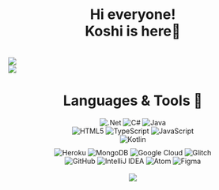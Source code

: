 <h1 align="center">
    Hi everyone!
    <br>
    Koshi is here🐷
</h1>

<br>

<div id="stats-container" style="display: flex; flex-direction: column; justify-content: center" align="center">
    <div style="display: flex">
        <img src="https://github-readme-stats.vercel.app/api?username=kossshi&theme=vue-dark&show_icons=true">
    </div>
    <div style="display: flex">
        <img src="https://github-readme-stats.vercel.app/api/top-langs/?username=kossshi&theme=vue-dark"/>
    </div>
    
</div>

<h1 align="center">
    Languages & Tools 💞
</h1>

<div id="languages" align="center" style="display: flex; flex-direction: column; align-items: center">
    <div id="languages-block">
        <img alt=".Net" src="https://img.shields.io/badge/.NET-5C2D91?style=for-the-badge&logo=.net&logoColor=white"/>
        <img alt="C#" src="https://img.shields.io/badge/c%23-%23239120.svg?style=for-the-badge&logo=c-sharp&logoColor=white"/>
        <img alt="Java" src="https://img.shields.io/badge/java-%23ED8B00.svg?style=for-the-badge&logo=java&logoColor=white"/>
    </div>
    <div id="languages-block">
        <img alt="HTML5" src="https://img.shields.io/badge/html5-%23E34F26.svg?style=for-the-badge&logo=html5&logoColor=white"/>
        <img alt="TypeScript" src="https://img.shields.io/badge/typescript-%23007ACC.svg?style=for-the-badge&logo=typescript&logoColor=white"/>
        <img alt="JavaScript" src="https://img.shields.io/badge/javascript-%23323330.svg?style=for-the-badge&logo=javascript&logoColor=%23F7DF1E"/>
    </div>
    <div id="languages-block">
        <img alt="Kotlin" src="https://img.shields.io/badge/kotlin-%230095D5.svg?style=for-the-badge&logo=kotlin&logoColor=white"/>
    </div>
</div>
<div id="tools" align="center" style="display: flex; flex-direction: column; align-items: center; margin-top: 10px">
    <div id="tools-block">
        <img alt="Heroku" src="https://img.shields.io/badge/heroku-%23430098.svg?style=for-the-badge&logo=heroku&logoColor=white"/>
        <img alt="MongoDB" src ="https://img.shields.io/badge/MongoDB-%234ea94b.svg?style=for-the-badge&logo=mongodb&logoColor=white" />
        <img alt="Google Cloud" src="https://img.shields.io/badge/GoogleCloud-%234285F4.svg?style=for-the-badge&logo=google-cloud&logoColor=white"/>
        <img alt="Glitch" src="https://img.shields.io/badge/glitch-%233333FF.svg?style=for-the-badge&logo=glitch&logoColor=white"/>
    </div>
    <div id="tools-block">
        <img alt="GitHub" src="https://img.shields.io/badge/github-%23121011.svg?style=for-the-badge&logo=github&logoColor=white"/>
        <img alt="IntelliJ IDEA" src="https://img.shields.io/badge/IntelliJIDEA-000000.svg?style=for-the-badge&logo=intellij-idea&logoColor=white"/>
        <img alt="Atom" src="https://img.shields.io/badge/Atom-%2366595C.svg?style=for-the-badge&logo=atom&logoColor=white"/>
        <img alt="Figma" src="https://img.shields.io/badge/figma-%23F24E1E.svg?style=for-the-badge&logo=figma&logoColor=white"/>
    </div>
</div>

<br/>

<div align="center"><img src="https://komarev.com/ghpvc/?username=kossshi&style=flat-square"/></div>





